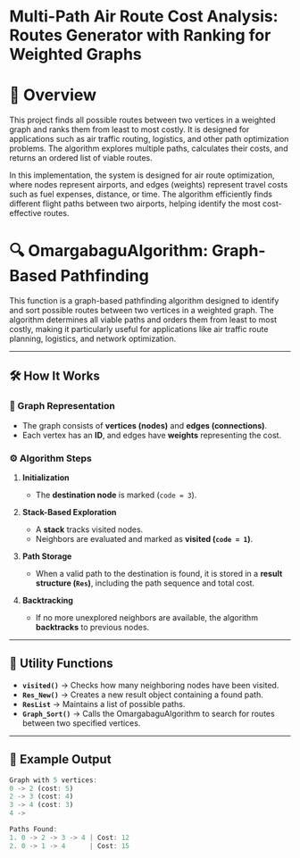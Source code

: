 # Multi-Path Air Route Cost Analysis: Routes Generator with Ranking for Weighted Graphs  
# 📖 Overview
This project finds all possible routes between two vertices in a weighted graph and ranks them from least to most costly. It is designed for applications such as air traffic routing, logistics, and other path optimization problems. The algorithm explores multiple paths, calculates their costs, and returns an ordered list of viable routes.

In this implementation, the system is designed for air route optimization, where nodes represent airports, and edges (weights) represent travel costs such as fuel expenses, distance, or time. The algorithm efficiently finds different flight paths between two airports, helping identify the most cost-effective routes.

# 🔍 OmargabaguAlgorithm: Graph-Based Pathfinding  

This function is a graph-based pathfinding algorithm designed to identify and sort possible routes between two vertices in a weighted graph. The algorithm determines all viable paths and orders them from least to most costly, making it particularly useful for applications like air traffic route planning, logistics, and network optimization. 

---

## 🛠 How It Works  

### 📌 Graph Representation  
- The graph consists of **vertices (nodes)** and **edges (connections)**.  
- Each vertex has an **ID**, and edges have **weights** representing the cost.  

### ⚙️ Algorithm Steps  

1. **Initialization**  
   - The **destination node** is marked (`code = 3`).  

2. **Stack-Based Exploration**  
   - A **stack** tracks visited nodes.  
   - Neighbors are evaluated and marked as **visited (`code = 1`)**.  

3. **Path Storage**  
   - When a valid path to the destination is found, it is stored in a **result structure (`Res`)**, including the path sequence and total cost.  

4. **Backtracking**  
   - If no more unexplored neighbors are available, the algorithm **backtracks** to previous nodes.  

---

## 🔧 Utility Functions  

- **`visited()`** → Checks how many neighboring nodes have been visited.  
- **`Res_New()`** → Creates a new result object containing a found path.  
- **`ResList`** → Maintains a list of possible paths.  
- **`Graph_Sort()`** → Calls the OmargabaguAlgorithm to search for routes between two specified vertices.  

---

## 📌 Example Output  

```rust
Graph with 5 vertices:
0 -> 2 (cost: 5)
2 -> 3 (cost: 4)
3 -> 4 (cost: 3)
4 -> 

Paths Found:
1. 0 -> 2 -> 3 -> 4 | Cost: 12
2. 0 -> 1 -> 4      | Cost: 15

